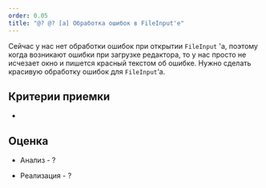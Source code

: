 ```yaml
---
order: 0.05
title: "@? @? [a] Обработка ошибок в FileInput'е"
---
```


Сейчас у нас нет обработки ошибок при открытии `FileInput` 'а, поэтому когда возникают ошибки при загрузке редактора, то у нас просто не исчезает окно и пишется красный текстом об ошибке. Нужно сделать красивую обработку ошибок для `FileInput`‘а.



## Критерии приемки

-   

## Оценка

-  Анализ - ?

-  Реализация - ?